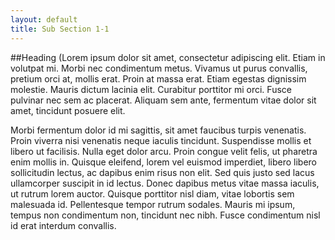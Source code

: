 ```yaml
---
layout: default
title: Sub Section 1-1
---
```


##Heading
(Lorem ipsum dolor sit amet, consectetur adipiscing elit. Etiam in volutpat mi. Morbi nec condimentum metus. Vivamus ut purus convallis, pretium orci at, mollis erat. Proin at massa erat. Etiam egestas dignissim molestie. Mauris dictum lacinia elit. Curabitur porttitor mi orci. Fusce pulvinar nec sem ac placerat. Aliquam sem ante, fermentum vitae dolor sit amet, tincidunt posuere elit.

Morbi fermentum dolor id mi sagittis, sit amet faucibus turpis venenatis. Proin viverra nisi venenatis neque iaculis tincidunt. Suspendisse mollis et libero ut facilisis. Nulla eget dolor arcu. Proin congue velit felis, ut pharetra enim mollis in. Quisque eleifend, lorem vel euismod imperdiet, libero libero sollicitudin lectus, ac dapibus enim risus non elit. Sed quis justo sed lacus ullamcorper suscipit in id lectus. Donec dapibus metus vitae massa iaculis, ut rutrum lorem auctor. Quisque porttitor nisl diam, vitae lobortis sem malesuada id. Pellentesque tempor rutrum sodales. Mauris mi ipsum, tempus non condimentum non, tincidunt nec nibh. Fusce condimentum nisl id erat interdum convallis.